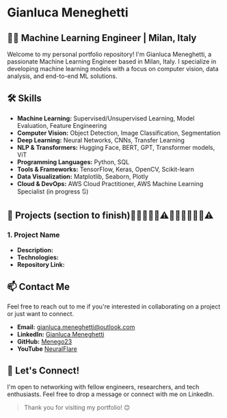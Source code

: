 # Gianluca Meneghetti 

## 👨‍💻 Machine Learning Engineer | Milan, Italy

Welcome to my personal portfolio repository! I'm Gianluca Meneghetti, a passionate Machine Learning Engineer based in Milan, Italy. I specialize in developing machine learning models with a focus on computer vision, data analysis, and end-to-end ML solutions.


## 🛠️ Skills

- **Machine Learning:** Supervised/Unsupervised Learning, Model Evaluation, Feature Engineering
- **Computer Vision:** Object Detection, Image Classification, Segmentation
- **Deep Learning:** Neural Networks, CNNs, Transfer Learning
- **NLP & Transformers:** Hugging Face, BERT, GPT, Transformer models, ViT
- **Programming Languages:** Python, SQL
- **Tools & Frameworks:** TensorFlow, Keras, OpenCV, Scikit-learn
- **Data Visualization:** Matplotlib, Seaborn, Plotly
- **Cloud & DevOps:** AWS Cloud Practitioner, AWS Machine Learning Specialist (in progress 🔃)


## 📂 Projects (section to finish)👷🏻👷🏻‍♂️⚠️👷🏻‍♀️👷🏻‍♂️⚠️

### 1. **Project Name**
   - **Description:** 
   - **Technologies:**
   - **Repository Link:**

## 📫 Contact Me

Feel free to reach out to me if you're interested in collaborating on a project or just want to connect.

- **Email:** gianluca.meneghetti@outlook.com
- **LinkedIn:** [Gianluca Meneghetti](https://www.linkedin.com/in/gianluca-meneghetti-3b520325b/)
- **GitHub:** [Menego23](https://github.com/Menego23)
- **YouTube** [NeuralFlare](https://www.youtube.com/@NeuralFlare)

## 💬 Let's Connect!

I'm open to networking with fellow engineers, researchers, and tech enthusiasts. Feel free to drop a message or connect with me on LinkedIn.




>Thank you for visiting my portfolio! 😊
